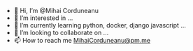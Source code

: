 - 👋 Hi, I’m @Mihai Corduneanu
- 👀 I’m interested in ...
- 🌱 I’m currently learning python, docker, django javascript  ...
- 💞️ I’m looking to collaborate on ...
- 📫 How to reach me MihaiCorduneanu@pm.me

<!---
alinucu47/alinucu47 is a ✨ special ✨ repository because its `README.md` (this file) appears on your GitHub profile.
You can click the Preview link to take a look at your changes.
--->
